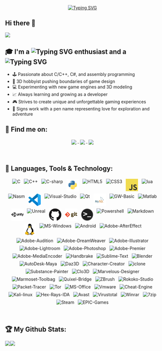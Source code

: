 <!-- https://www.asciiart.eu -->
<!-- https://readme-typing-svg.herokuapp.com/demo -->
<!-- Font: Cascadia Mono, Cascadia Code, Fira Code, Jetbrains Mono, Orbitron, Exo 2 || Duration: 5000 ms (default) || Pause: 1000 ms (default) -->
<!-- 
------((1))------
[![Typing SVG](https://readme-typing-svg.herokuapp.com?font=Jetbrains+mono&duration=4000&pause=500&color=33FF33&random=false&width=435&lines=Hi+there!+%F0%9F%91%8B;I'm+a+Computer-Science+enthusiast+..;+..+and+a+Game+Developer.)](https://tis-starlight.github.io)
------((2))------
[![Typing SVG](https://readme-typing-svg.herokuapp.com?font=Cascadia+Mono&size=40&duration=4000&pause=500&color=33FF33&center=true&vCenter=true&random=false&width=435&lines=STARLIGHT)](https://tis-starlight.github.io)
-->

<div align="center">
<a href="https://tis-starlight.github.io"><img src="https://readme-typing-svg.herokuapp.com?font=Orbitron&weight=500&size=40&duration=4000&pause=1000&color=33FF33&center=true&vCenter=true&random=false&width=435&height=40&lines=Starlight" alt="Typing SVG" /></a>
</div>


## Hi there 👋

<!-- ![](https://visitor-badge.laobi.icu/badge?page_id=tis-starlight.tis-starlight) -->
<!-- [![Github](https://img.shields.io/github/followers/tis-starlight?label=Followers&logo=Github)](https://github.com/tis-starlight) -->

![](https://komarev.com/ghpvc/?username=tis-starlight&color=blue&style=flat&label=PROFILE+VIEWS&base=1200&abbreviated=true)

## 🎓 I'm a ![Typing SVG](https://readme-typing-svg.herokuapp.com?font=Cascadia+Mono&size=25&duration=2000&pause=3000&color=35FAFF&multiline=true&repeat=true&random=false&width=235&height=32&lines=Computer-Science) enthusiast and a ![Typing SVG](https://readme-typing-svg.herokuapp.com?font=Cascadia+Mono&size=25&duration=2000&pause=3000&color=FFA330&multiline=true&repeat=true&random=false&width=235&height=32&lines=Game+Developer)
- 🕹️ Passionate about C/C++, C#, and assembly programming
- 🎨 3D hobbyist pushing boundaries of game design
- 💻 Experimenting with new game engines and 3D modeling
- 📈 Always learning and growing as a developer
- 🎮 Strives to create unique and unforgettable gaming experiences
- 🌊 Signs work with a pen name representing love for exploration and adventure

## 📧 Find me on:

<p align="center">
 <a href="https://github.com/tis-starlight/" target="_blank" rel="noopener noreferrer"> <img src="https://user-images.githubusercontent.com/85295120/144732138-c14d4a41-f63c-4e23-b4b5-b97c054e9d8d.png"  height="40" style="vertical-align:top; margin:4px"> </a>
 <a href="https://www.artstation.com/tis-starlight" target="_blank" rel="noopener noreferrer"> <img src="https://user-images.githubusercontent.com/85295120/211176040-3467d8a6-8aa3-4348-b129-38da97ff5e4d.png"  height="40" style="vertical-align:top; margin:4px"> </a>
 <a href="https://www.youtube.com/@tis-starlight" target="_blank" rel="noopener noreferrer"> <img src="https://user-images.githubusercontent.com/85295120/144732113-320524b6-86df-4c49-bb6d-5f54219d6151.png"  height="40" style="vertical-align:top; margin:4px"></a> 
</p>

<br />

## 🧰 Languages, Tools & Technology:

<p align="center">
  <img src="https://user-images.githubusercontent.com/85295120/144732718-88d19a88-7a7f-43cd-a234-f49012d9a34e.png" alt="C" height="40" style="vertical-align:top; margin:4px">
  <img src="https://user-images.githubusercontent.com/85295120/144732692-7659e184-e71b-42bb-abf1-86da6ea49f08.png" alt="C++" height="40" style="vertical-align:top; margin:4px">
  <img src="https://user-images.githubusercontent.com/85295120/144732721-cf2c06fe-af00-4b4a-b09d-21635948bc3f.png" alt="C-sharp" height="40" style="vertical-align:top; margin:4px">
  <img src="https://raw.githubusercontent.com/github/explore/80688e429a7d4ef2fca1e82350fe8e3517d3494d/topics/python/python.png" alt="Python" height="40" style="vertical-align:top; margin:4px">
  <img src="https://user-images.githubusercontent.com/85295120/144734800-667a3481-b76b-49b2-b38d-3a05fcfb650e.png" alt="HTML5" height="40" style="vertical-align:top; margin:4px">
  <img src="https://user-images.githubusercontent.com/85295120/144734796-0b65fd55-6d23-48f1-9040-768b8a28364b.png" alt="CSS3" height="40" style="vertical-align:top; margin:4px">
  <img src="https://raw.githubusercontent.com/github/explore/80688e429a7d4ef2fca1e82350fe8e3517d3494d/topics/javascript/javascript.png" alt="Javascript" height="40" style="vertical-align:top; margin:4px">
  <img src="https://user-images.githubusercontent.com/85295120/144736690-4029a915-2f0c-4380-abda-ed8e5e0cd213.png" alt="lua" height="40" style="vertical-align:top; margin:4px">
  <img src="https://user-images.githubusercontent.com/85295120/165229933-615708b5-a85d-4083-a8c9-e87d0a7c4843.png" alt="Nasm" height="40" style="vertical-align:top; margin:4px">
  <img src="https://raw.githubusercontent.com/github/explore/80688e429a7d4ef2fca1e82350fe8e3517d3494d/topics/visual-studio-code/visual-studio-code.png" alt="VS Code" height="40" style="vertical-align:top; margin:4px">
  <img src="https://user-images.githubusercontent.com/85295120/144735930-b4d39700-ae56-415e-ab4b-e8aed0ddfb04.png" alt="Visual-Studio" height="40" style="vertical-align:top; margin:4px">
  <img src="https://user-images.githubusercontent.com/85295120/144735977-056a090f-ea5c-4e91-aab9-fd993dd3c35f.png" alt="Qt" height="40" style="vertical-align:top; margin:4px">
  <img src="https://raw.githubusercontent.com/github/explore/80688e429a7d4ef2fca1e82350fe8e3517d3494d/topics/mysql/mysql.png" alt="MySQL" height="40" style="vertical-align:top; margin:4px">
  <img src="https://user-images.githubusercontent.com/85295120/165229946-9ec36780-e052-4285-b2f7-ec1f04869146.jpg" alt="GW-Basic" height="40" style="vertical-align:top; margin:4px">
  <img src="https://user-images.githubusercontent.com/85295120/144736851-37b6a5e8-dd4b-47c6-b54d-5cf82621bda5.png" alt="Matlab" height="40" style="vertical-align:top; margin:4px">
  <img src="https://raw.githubusercontent.com/github/explore/80688e429a7d4ef2fca1e82350fe8e3517d3494d/topics/unity/unity.png" alt="Unity" height="40" style="vertical-align:top; margin:4px">
   <img src="https://user-images.githubusercontent.com/85295120/144734803-6ac8d1e4-792d-4477-88f6-137e9f760216.png" alt="Unreal" height="40" style="vertical-align:top; margin:4px">
  <img src="https://raw.githubusercontent.com/github/explore/78df643247d429f6cc873026c0622819ad797942/topics/github/github.png" alt="Github" height="40" style="vertical-align:top; margin:4px">
  <img src="https://raw.githubusercontent.com/github/explore/80688e429a7d4ef2fca1e82350fe8e3517d3494d/topics/git/git.png" alt="Git" height="40" style="vertical-align:top; margin:4px">
  <img src="https://raw.githubusercontent.com/github/explore/80688e429a7d4ef2fca1e82350fe8e3517d3494d/topics/terminal/terminal.png" alt="Terminal" height="40" style="vertical-align:top; margin:4px">
  <img src="https://user-images.githubusercontent.com/85295120/144735969-7842a41e-cb6d-49c8-8146-c3e6ff7625c6.png" alt="Powershell" height="40" style="vertical-align:top; margin:4px">
  <img src="https://user-images.githubusercontent.com/85295120/144736377-5f545a87-7fdb-4f13-88c1-811d1e32fa05.png" alt="Markdown" height="40" style="vertical-align:top; margin:4px">
  <img src="https://raw.githubusercontent.com/github/explore/80688e429a7d4ef2fca1e82350fe8e3517d3494d/topics/linux/linux.png" alt="Linux" height="40" style="vertical-align:top; margin:4px" alt="Linux" height="40" style="vertical-align:top; margin:4px">
  <img src="https://user-images.githubusercontent.com/85295120/165229969-461d6847-1907-4304-9ffe-b8512af1b482.jpg" alt="MS-Windows" height="40" style="vertical-align:top; margin:4px">
  <img src="https://user-images.githubusercontent.com/85295120/144736840-b08389b0-7869-422a-9d5d-7d35fb013816.png" alt="Android" height="40" style="vertical-align:top; margin:4px">
  <img src="https://user-images.githubusercontent.com/85295120/144735672-ac62db21-fa02-4ed2-8b8d-7e58ba0ccadd.png" alt="Adobe-AfterEffect" height="40" style="vertical-align:top; margin:4px">
 <img src="https://user-images.githubusercontent.com/85295120/144735715-59fb3a0b-737d-4b34-b8cf-85bb44c18dcd.png" alt="Adobe-Audition" height="40" style="vertical-align:top; margin:4px">
 <img src="https://user-images.githubusercontent.com/85295120/144735722-d85f5016-88a9-4860-9606-b1add5a56602.png" alt="Adobe-DreamWeaver" height="40" style="vertical-align:top; margin:4px">
   <img src="https://user-images.githubusercontent.com/85295120/144735741-1bcd3fd4-bb59-432e-bbbc-f89bc714c5e5.png" alt="Adobe-Illustrator" height="40" style="vertical-align:top; margin:4px">
   <img src="https://user-images.githubusercontent.com/85295120/144735753-516b855d-06e8-477a-89a5-50de793d5bb0.png" alt="Adobe-Lightroom" height="40" style="vertical-align:top; margin:4px">
   <img src="https://user-images.githubusercontent.com/85295120/144735766-c9054d7c-8817-4213-acb9-1eb86e1be18d.png" alt="Adobe-Photoshop" height="40" style="vertical-align:top; margin:4px">
   <img src="https://user-images.githubusercontent.com/85295120/144735782-b1732322-3bb2-4339-a4cb-b549fcb58df7.png" alt="Adobe-Premier" height="40" style="vertical-align:top; margin:4px">
  <img src="https://user-images.githubusercontent.com/85295120/144735795-a8e6f9af-08cf-4be1-ae22-32ee56f45636.png" alt="Adobe-MediaEncoder" height="40" style="vertical-align:top; margin:4px">
  <img src="https://user-images.githubusercontent.com/85295120/144737110-28c49dd4-ae97-4bc2-a6fa-7cf994265a90.png" alt="Handbrake" height="40" style="vertical-align:top; margin:4px">
  <img src="https://user-images.githubusercontent.com/85295120/144735861-6fa2d612-59a6-4abb-82f9-e146d56210a0.png" alt="Sublime-Text" height="40" style="vertical-align:top; margin:4px">
  <img src="https://user-images.githubusercontent.com/85295120/144735853-9c9af607-6f33-4ff1-9452-5582c4bba1e2.png" alt="Blender" height="40" style="vertical-align:top; margin:4px">
  <img src="https://user-images.githubusercontent.com/85295120/144735906-9779448b-fcac-4427-afb5-8976d17654e9.png" alt="AutoDesk-Maya" height="40" style="vertical-align:top; margin:4px">
  <img src="https://user-images.githubusercontent.com/85295120/165229938-6f4e14eb-a791-4ed3-83dc-3d922f1fbbbc.png" alt="Daz3D" height="40" style="vertical-align:top; margin:4px">
  <img src="https://user-images.githubusercontent.com/85295120/210119360-52351b17-13bd-48b5-bbf1-8d4927d174b6.png" alt="Character-Creator" height="40" style="vertical-align:top; margin:4px">
  <img src="https://user-images.githubusercontent.com/85295120/210119431-43d5bfce-235e-4742-8244-a8b2cfb8f667.png" alt="iclone" height="40" style="vertical-align:top; margin:4px">
  <img src="https://user-images.githubusercontent.com/85295120/165224084-6b034e91-29f3-409a-a275-13520c5ff72a.png" alt="Substance-Painter" height="40" style="vertical-align:top; margin:4px">
  <img src="https://user-images.githubusercontent.com/85295120/210119027-dbb8488d-f2cd-452b-b0d7-24150c364ca6.jpg" alt="Clo3D" height="40" style="vertical-align:top; margin:4px">
  <img src="https://user-images.githubusercontent.com/85295120/210119101-3d1018d4-3d1c-4aba-91f2-1084935b23ef.jpg" alt="Marvelous-Designer" height="40" style="vertical-align:top; margin:4px">
  <img src="https://user-images.githubusercontent.com/85295120/210118948-2757bfb8-61b8-44f7-b3a4-1afa8d91e6fe.jpg" alt="Marmoset-Toolbag" height="40" style="vertical-align:top; margin:4px">
  <img src="https://user-images.githubusercontent.com/85295120/210119520-4cd694ff-6fa0-4f57-9114-b42aa5db2b15.png" alt="Quixel-Bridge" height="40" style="vertical-align:top; margin:4px">
  <img src="https://user-images.githubusercontent.com/85295120/165229908-6f1039e7-f662-419d-8f68-74a1799694a8.jpg" alt="ZBrush" height="40" style="vertical-align:top; margin:4px">
  <img src="https://user-images.githubusercontent.com/85295120/165229980-18526c1a-bbf3-4e75-a5e9-72371eec60dc.png" alt="Rokoko-Studio" height="40" style="vertical-align:top; margin:4px">
  <img src="https://user-images.githubusercontent.com/85295120/165229972-aa60bd6f-d4a2-4489-b197-b3b95282f8dd.png" alt="Packet-Tracer" height="40" style="vertical-align:top; margin:4px">
  <img src="https://user-images.githubusercontent.com/85295120/165229957-0445e425-d621-4823-973a-2fd17db23e90.png" alt="Tor" height="40" style="vertical-align:top; margin:4px">
  <img src="https://user-images.githubusercontent.com/85295120/144736887-d5958b6b-bd10-4ced-af46-d0b999963f2c.png" alt="MS-Office" height="40" style="vertical-align:top; margin:4px">
  <img src="https://user-images.githubusercontent.com/85295120/165229975-40cbb37f-7a62-4ae6-92d2-acfaffd91adb.jpg" alt="Vmware" height="40" style="vertical-align:top; margin:4px">
  <img src="https://user-images.githubusercontent.com/85295120/144736863-dc700f97-60b7-47a2-a489-da9a286ff669.png" alt="Cheat-Engine" height="40" style="vertical-align:top; margin:4px">
  <img src="https://user-images.githubusercontent.com/85295120/144735942-5dadb36a-3167-488d-a118-64980902d36d.png" alt="Kali-linux" height="40" style="vertical-align:top; margin:4px">
  <img src="https://user-images.githubusercontent.com/85295120/144736079-23928c47-ef60-4c31-8f0e-f38d2c83984a.png" alt="Hex-Rays-IDA" height="40" style="vertical-align:top; margin:4px">
  <img src="https://user-images.githubusercontent.com/85295120/165229911-530407cc-f493-4185-9bb2-8a33973cad4b.png" alt="Avast" height="40" style="vertical-align:top; margin:4px">
  <img src="https://user-images.githubusercontent.com/85295120/165229918-aa1c4971-a15f-4564-b23f-aeb52bcea142.png" alt="Virustotal" height="40" style="vertical-align:top; margin:4px">
  <img src="https://user-images.githubusercontent.com/85295120/165251305-2cb31f3e-9717-40cd-b8df-4a186e1e90e2.png" alt="Winrar" height="40" style="vertical-align:top; margin:4px">
  <img src="https://user-images.githubusercontent.com/85295120/165229922-63746f8d-da1e-4d56-8fdd-a246f2ddf0ab.png" alt="7zip" height="40" style="vertical-align:top; margin:4px">
  <img src="https://user-images.githubusercontent.com/85295120/165229960-0a0a984d-45d4-4a5a-8cf4-6c491002223c.png" alt="Steam" height="40" style="vertical-align:top; margin:4px">
 <img src="https://user-images.githubusercontent.com/85295120/211172045-d692a520-10b8-4f69-8526-f2d1fb403c86.png" alt="EPIC-Games" height="40" style="vertical-align:top; margin:4px">
</p>

<br />

## 🏆 My Github Stats:

<!--
![Top Langs](https://github-readme-stats.vercel.app/api/top-langs/?username=tis-starlight&theme=material-palenight)
-->
<div>
<a href="https://github-readme-stats.vercel.app/api?username=tis-starlight&theme=material-palenight">
  <img  align="left" src="https://github-readme-stats.vercel.app/api?username=tis-starlight&count_private=true&show_icons=true&theme=material-palenight" />
</a>
<a href="https://github-readme-stats.vercel.app/api/top-langs/?username=tis-starlight&theme=material-palenight">
  <img align="left" src="https://github-readme-stats.vercel.app/api/top-langs/?username=tis-starlight&theme=material-palenight" />
</a>
</div>
